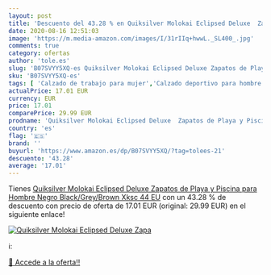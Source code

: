 ```yaml
---
layout: post
title: 'Descuento del 43.28 % en Quiksilver Molokai Eclipsed Deluxe  Zapa'
date: 2020-08-16 12:51:03
image: 'https://m.media-amazon.com/images/I/31rIIq+hwwL._SL400_.jpg'
comments: true
category: ofertas
author: 'tole.es'
slug: 'B07SVYY5XQ-es Quiksilver Molokai Eclipsed Deluxe Zapatos de Playa y...'
sku: 'B07SVYY5XQ-es'
tags: [ 'Calzado de trabajo para mujer','Calzado deportivo para hombre','Calzado sanitario y de hostelería para mujer','Chanclas y sandalias de piscina para hombre','Sandalias y chanclas para niña','Zapatillas y calzado deportivo para hombre','Zapatos','Zapatos para hombre','Zapatos para mujer','Zapatos para niñas pequeñas','Zapatos y complementos','Zuecos sanitarios y de hostelería para mujer','Zuecos y mules para hombre','zapatos', ]
actualPrice: 17.01 EUR
currency: EUR
price: 17.01
comparePrice: 29.99 EUR
prodname: 'Quiksilver Molokai Eclipsed Deluxe  Zapatos de Playa y Piscina para Hombre  Negro  Black/Grey/Brown Xksc   44 EU'
country: 'es'
flag: '🇪🇸'
brand: ''
buyurl: 'https://www.amazon.es/dp/B07SVYY5XQ/?tag=tolees-21'
descuento: '43.28'
average: '17.01'
---
```


Tienes [Quiksilver Molokai Eclipsed Deluxe  Zapatos de Playa y Piscina para Hombre  Negro  Black/Grey/Brown Xksc   44 EU](https://www.amazon.es/dp/B07SVYY5XQ/?tag=tolees-21) con un 43.28 % de descuento con precio de oferta de 17.01 EUR (original: 29.99 EUR) en el siguiente enlace!

[![Quiksilver Molokai Eclipsed Deluxe  Zapa](https://m.media-amazon.com/images/I/31rIIq+hwwL._SL400_.jpg)](https://www.amazon.es/dp/B07SVYY5XQ/?tag=tolees-21)

ℹ️:


[🛒 Accede a la oferta!!](https://www.amazon.es/dp/B07SVYY5XQ/?tag=tolees-21)
